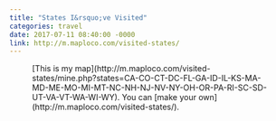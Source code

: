 ```yaml
---
title: "States I&rsquo;ve Visited"
categories: travel
date: 2017-07-11 08:40:00 -0000
link: http://m.maploco.com/visited-states/
---
```

<figure><img src="http://map1.maploco.com/visited-states/ml/CA-CO-CT-DC-FL-GA-ID-IL-KS-MA-MD-ME-MO-MI-MT-NC-NH-NJ-NV-NY-OH-OR-PA-RI-SC-SD-UT-VA-VT-WA-WI-WY.png" alt="" />
<figcaption>[This is my map](http://m.maploco.com/visited-states/mine.php?states=CA-CO-CT-DC-FL-GA-ID-IL-KS-MA-MD-ME-MO-MI-MT-NC-NH-NJ-NV-NY-OH-OR-PA-RI-SC-SD-UT-VA-VT-WA-WI-WY). You can [make your own](http://m.maploco.com/visited-states/).</figcaption></figure>